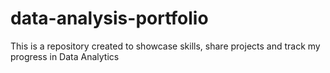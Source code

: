 # data-analysis-portfolio
This is a repository created to showcase skills, share projects and track my progress in Data Analytics
